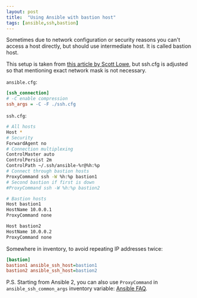 ```yaml
---
layout: post
title:  "Using Ansible with bastion host"
tags: [ansible,ssh,bastion]
---
```


Sometimes due to network configuration or security reasons you can't access a host directly, but should use intermediate host. It is called bastion host.

This setup is taken from [this article by Scott Lowe](https://blog.scottlowe.org/2015/12/24/running-ansible-through-ssh-bastion-host/), but ssh.cfg is adjusted so that mentioning exact network mask is not necessary.

`ansible.cfg`:

```ini
[ssh_connection]
# -C enable compression
ssh_args = -C -F ./ssh.cfg
```

`ssh.cfg`:

```bash
# All hosts
Host *
# Security
ForwardAgent no
# Connection multiplexing
ControlMaster auto
ControlPersist 2m
ControlPath ~/.ssh/ansible-%r@%h:%p
# Connect through bastion hosts
ProxyCommand ssh -W %h:%p bastion1
# Second bastion if first is down
#ProxyCommand ssh -W %h:%p bastion2

# Bastion hosts
Host bastion1
HostName 10.0.0.1
ProxyCommand none

Host bastion2
HostName 10.0.0.2
ProxyCommand none
```

Somewhere in inventory, to avoid repeating IP addresses twice:

```ini
[bastion]
bastion1 ansible_ssh_host=bastion1
bastion2 ansible_ssh_host=bastion2
```

P.S. Starting from Ansible 2, you can also use `ProxyCommand` in `ansible_ssh_common_args` inventory variable: [Ansible FAQ](https://docs.ansible.com/ansible/latest/faq.html#how-do-i-configure-a-jump-host-to-access-servers-that-i-have-no-direct-access-to).
